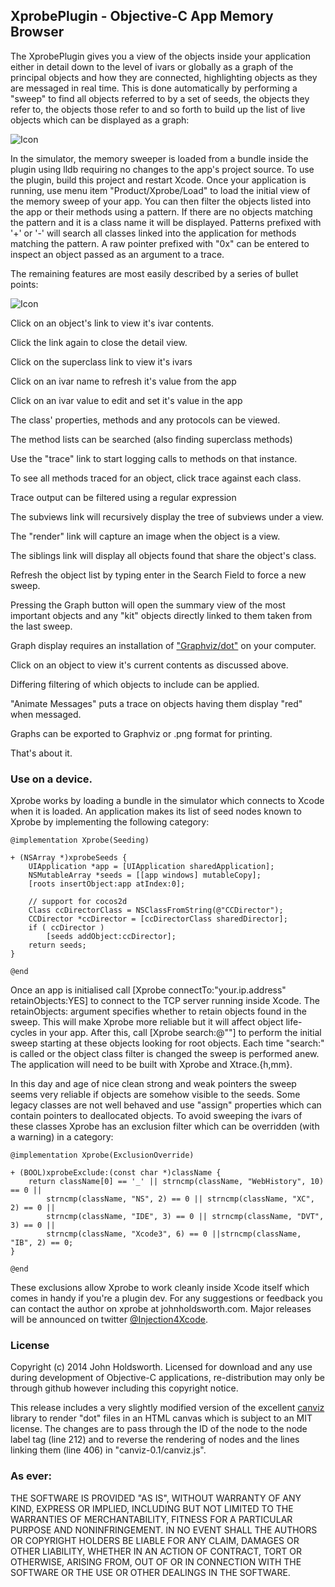 ## XprobePlugin - Objective-C App Memory Browser

The XprobePlugin gives you a view of the objects inside your application either
in detail down to the level of ivars or globally as a graph of the principal objects
and how they are connected, highlighting objects as they are messaged in real time.
This is done automatically by performing a "sweep" to find all objects referred to
by a set of seeds, the objects they refer to, the objects those refer to and so 
forth to build up the list of live objects which can be displayed as a graph:

![Icon](http://injectionforxcode.johnholdsworth.com/xprobe2.png)

In the simulator, the memory sweeper is loaded from a bundle inside the plugin using lldb
requiring no changes to the app's project source. To use the plugin, build this project
and restart Xcode. Once your application is running, use menu item "Product/Xprobe/Load"
to load the initial view of the  memory sweep of your app. You can then filter the
objects listed into the app or their methods using a pattern. If there are no
objects matching the pattern and it is a class name it will be displayed.
Patterns prefixed with '+' or '-' will search all classes linked into the
application for methods matching the pattern. A raw pointer prefixed with
"0x" can be entered to inspect an object passed as an argument to a trace.

The remaining features are most easily described by a series of bullet points:

![Icon](http://injectionforxcode.johnholdsworth.com/xprobe1.png)

Click on an object's link to view it's ivar contents.

Click the link again to close the detail view.

Click on the superclass link to view it's ivars

Click on an ivar name to refresh it's value from the app

Click on an ivar value to edit and set it's value in the app

The class' properties, methods and any protocols can be viewed.

The method lists can be searched (also finding superclass methods)

Use the "trace" link to start logging calls to methods on that instance.

To see all methods traced for an object, click trace against each class.

Trace output can be filtered using a regular expression

The subviews link will recursively display the tree of subviews under a view.

The "render" link will capture an image when the object is a view.

The siblings link will display all objects found that share the object's class.

Refresh the object list by typing enter in the Search Field to force a new sweep.

Pressing the Graph button will open the summary view of the most important objects
and any "kit" objects directly linked to them taken from the last sweep.

Graph display requires an installation of ["Graphviz/dot"](http://www.graphviz.org/) on your computer.

Click on an object to view it's current contents as discussed above.

Differing filtering of which objects to include can be applied.

"Animate Messages" puts a trace on objects having them display "red" when messaged.

Graphs can be exported to Graphviz or .png format for printing.

That's about it.

### Use on a device.

Xprobe works by loading a bundle in the simulator which connects to Xcode when it is loaded.
An application makes its list of seed nodes known to Xprobe by implementing the following category:

    @implementation Xprobe(Seeding)

    + (NSArray *)xprobeSeeds {
        UIApplication *app = [UIApplication sharedApplication];
        NSMutableArray *seeds = [[app windows] mutableCopy];
        [roots insertObject:app atIndex:0];

        // support for cocos2d
        Class ccDirectorClass = NSClassFromString(@"CCDirector");
        CCDirector *ccDirector = [ccDirectorClass sharedDirector];
        if ( ccDirector )
            [seeds addObject:ccDirector];
        return seeds;
    }

    @end
    
Once an app is initialised call [Xprobe connectTo:"your.ip.address" retainObjects:YES] to
connect to the TCP server running inside Xcode. The retainObjects: argument specifies whether
to retain objects found in the sweep. This will make Xprobe more reliable but it will affect
object life-cycles in your app. After this, call [Xprobe search:@""] to perform the initial sweep 
starting at these objects looking for root objects. Each time "search:" is called or the object 
class filter is changed the sweep is performed anew. The application will need to be built with
Xprobe and Xtrace.{h,mm}.

In this day and age of nice clean strong and weak pointers the sweep seems very reliable
if objects are somehow visible to the seeds. Some legacy classes are not well behaved and 
use "assign" properties which can contain pointers to deallocated objects. To avoid 
sweeping the ivars of these classes Xprobe has an exclusion filter which can be overridden 
(with a warning) in a category:

    @implementation Xprobe(ExclusionOverride)

    + (BOOL)xprobeExclude:(const char *)className {
        return className[0] == '_' || strncmp(className, "WebHistory", 10) == 0 ||
            strncmp(className, "NS", 2) == 0 || strncmp(className, "XC", 2) == 0 ||
            strncmp(className, "IDE", 3) == 0 || strncmp(className, "DVT", 3) == 0 ||
            strncmp(className, "Xcode3", 6) == 0 ||strncmp(className, "IB", 2) == 0;
    }
    
    @end
    
These exclusions allow Xprobe to work cleanly inside Xcode itself which comes in handy 
if you're a plugin dev. For any suggestions or feedback you can contact the author
on xprobe at johnholdsworth.com. Major releases will be announced on twitter
[@Injection4Xcode](https://twitter.com/#!/@Injection4Xcode).

### License

Copyright (c) 2014 John Holdsworth. Licensed for download and any use during development of Objective-C
applications, re-distribution may only be through github however including this copyright notice.

This release includes a very slightly modified version of the excellent 
[canviz](https://code.google.com/p/canviz/) library to render "dot" files 
in an HTML canvas which is subject to an MIT license. The changes are to pass 
through the ID of the node to the node label tag (line 212) and to reverse
the rendering of nodes and the lines linking them (line 406) in "canviz-0.1/canviz.js".

### As ever:

THE SOFTWARE IS PROVIDED "AS IS", WITHOUT WARRANTY OF ANY KIND, EXPRESS OR IMPLIED, INCLUDING BUT NOT 
LIMITED TO THE WARRANTIES OF MERCHANTABILITY, FITNESS FOR A PARTICULAR PURPOSE AND NONINFRINGEMENT. 
IN NO EVENT SHALL THE AUTHORS OR COPYRIGHT HOLDERS BE LIABLE FOR ANY CLAIM, DAMAGES OR OTHER LIABILITY, 
WHETHER IN AN ACTION OF CONTRACT, TORT OR OTHERWISE, ARISING FROM, OUT OF OR IN CONNECTION WITH THE 
SOFTWARE OR THE USE OR OTHER DEALINGS IN THE SOFTWARE.
